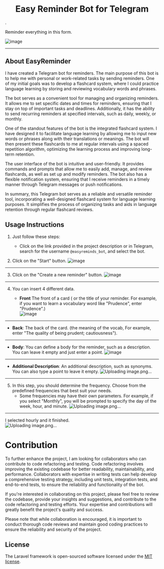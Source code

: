 <center><h1> Easy Reminder Bot for Telegram </h1></center>.  

Reminder everything in this form.  

![image](https://github.com/falahatiali/reminder_application/assets/17930523/15c1429b-483a-4577-b28d-dbe3e190b335)

---

## About EasyReminder
I have created a Telegram bot for reminders. The main purpose of this bot is to help me with personal or work-related tasks by sending reminders. One of my initial goals was to develop a flashcard system, where I could practice language learning by storing and reviewing vocabulary words and phrases.

The bot serves as a convenient tool for managing and organizing reminders. It allows me to set specific dates and times for reminders, ensuring that I stay on top of important tasks and deadlines. Additionally, it has the ability to send recurring reminders at specified intervals, such as daily, weekly, or monthly.

One of the standout features of the bot is the integrated flashcard system. I have designed it to facilitate language learning by allowing me to input new words or phrases along with their translations or meanings. The bot will then present these flashcards to me at regular intervals using a spaced repetition algorithm, optimizing the learning process and improving long-term retention.

The user interface of the bot is intuitive and user-friendly. It provides commands and prompts that allow me to easily add, manage, and review flashcards, as well as set up and modify reminders. The bot also has a flexible notification system, ensuring that I receive reminders in a timely manner through Telegram messages or push notifications.

In summary, this Telegram bot serves as a reliable and versatile reminder tool, incorporating a well-designed flashcard system for language learning purposes. It simplifies the process of organizing tasks and aids in language retention through regular flashcard reviews.

## Usage Instructions
1. Just follow these steps:   
   - Click on the link provided in the project description or in Telegram, search for the username `@easyreminds_bot`, and select the bot.


2. Click on the "Start" button. 
![image](https://github.com/falahatiali/reminder_application/assets/17930523/a2280bf5-eb7d-407f-9a57-deb8a5f7cb2f)


--- 

3. Click on the "Create a new reminder" button. 
![image](https://github.com/falahatiali/reminder_application/assets/17930523/184bacc0-e94e-438a-8df6-b9ef8a58d6fe)


---

4. You can insert 4 different data.


   -  **Front** The front of a card ( or the title of your reminder. For example, if you want to learn a vocabulary word like "Prudence", enter "Prudence".)  
![image](https://github.com/falahatiali/reminder_application/assets/17930523/083988a1-91ce-45fd-ab21-220a00bcfab1)


--- 

   - **Back**: The back of the card. (the meaning of the vocab, For example, enter "The quality of being prudent; cautiousness"). 
 
---

   - **Body**: You can define a body for the reminder, such as a description. You can leave it empty and just enter a point.
![image](https://github.com/falahatiali/reminder_application/assets/17930523/c2f56ed4-3845-4e38-abce-69c303f2567a)


---

   - **Additional Description**: An additional description, such as synonyms. You can also type a point to leave it empty.
![Uploading image.png…]()


---

5. In this step, you should determine the frequency. Choose from the predefined frequencies that best suit your needs.
   - Some frequencies may have their own parameters. For example, if you select "Monthly", you will be prompted to specify the day of the week, hour, and minute.
![Uploading image.png…]()


---

I selected hourly and it finished.  
![Uploading image.png…]()



# Contribution

To further enhance the project, I am looking for collaborators who can contribute to code refactoring and testing. Code refactoring involves improving the existing codebase for better readability, maintainability, and performance. Collaborators with expertise in writing tests can help develop a comprehensive testing strategy, including unit tests, integration tests, and end-to-end tests, to ensure the reliability and functionality of the bot.

If you're interested in collaborating on this project, please feel free to review the codebase, provide your insights and suggestions, and contribute to the code refactoring and testing efforts. Your expertise and contributions will greatly benefit the project's quality and success.

Please note that while collaboration is encouraged, it is important to conduct thorough code reviews and maintain good coding practices to ensure the reliability and security of the project.






## License

The Laravel framework is open-sourced software licensed under the [MIT license](https://opensource.org/licenses/MIT).
